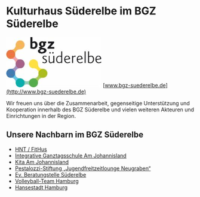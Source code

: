# Kulturhaus Süderelbe im BGZ Süderelbe

[![BGZ Süderelbe](/img/wsb_255x132_BGZ+LoGO+WEB.jpg)](http://www.bgz-suederelbe.de)
[www.bgz-suederelbe.de](http://www.bgz-suederelbe.de)

Wir freuen uns über die Zusammenarbeit, gegenseitige Unterstützung und
Kooperation innerhalb des BGZ Süderelbe und vielen weiteren Akteuren und
Einrichtungen in der Region.

## Unsere Nachbarn im BGZ Süderelbe

-   [HNT / FitHus](http://www.hntonline.de/fithus-im-bgz-suederelbe/)
-   [Integrative Ganztagsschule Am
    Johannisland](http://www.schule-quellmoor.hamburg.de/index.php/)
-   [Kita Am
    Johannisland](http://www.kitas-hamburg.de/kitas/kitazeigen.php?KITAID=130)
-   [Pestalozzi-Stiftung „Jugendfreitzeitlounge
    Neugraben“](http://www.pestalozzi-hamburg.de/freizeitlounge_ng.html)
-   [Ev. Beratungstelle
    Süderelbe](http://www.beratungsstelle-suederelbe.de)
-   [Volleyball-Team Hamburg](http://www.volleyball-team-hamburg.de)
-   [Hansestadt Hamburg](http://www.hamburg.de)

